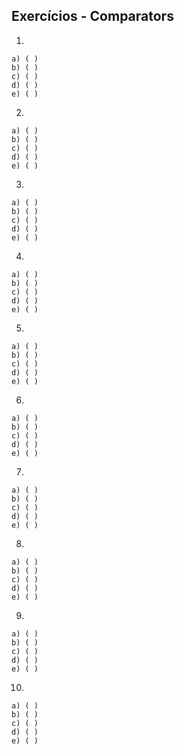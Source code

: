 ## Exercícios - Comparators

1) 

```
a) ( ) 
b) ( ) 
c) ( )  
d) ( ) 
e) ( ) 
```

2) 

```
a) ( ) 
b) ( ) 
c) ( )  
d) ( ) 
e) ( ) 
```

3) 

```
a) ( ) 
b) ( ) 
c) ( )  
d) ( ) 
e) ( ) 
```

4) 

```
a) ( ) 
b) ( ) 
c) ( )  
d) ( ) 
e) ( ) 
```

5) 

```
a) ( ) 
b) ( ) 
c) ( )  
d) ( ) 
e) ( ) 
```

6)

```
a) ( ) 
b) ( ) 
c) ( )  
d) ( ) 
e) ( ) 
```

7) 

```
a) ( ) 
b) ( ) 
c) ( )  
d) ( ) 
e) ( ) 
```

8) 

```
a) ( ) 
b) ( ) 
c) ( )  
d) ( ) 
e) ( ) 
```

9) 

```
a) ( ) 
b) ( ) 
c) ( )  
d) ( ) 
e) ( ) 
```

10)

```
a) ( ) 
b) ( ) 
c) ( )  
d) ( ) 
e) ( ) 
```


